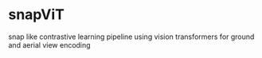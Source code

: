 # snapViT
snap like contrastive learning pipeline using vision transformers for ground and aerial view encoding
